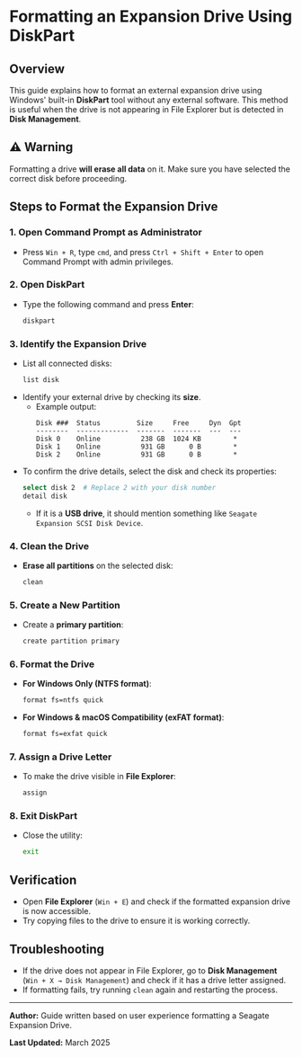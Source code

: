 # Formatting an Expansion Drive Using DiskPart

## Overview
This guide explains how to format an external expansion drive using Windows' built-in **DiskPart** tool without any external software. This method is useful when the drive is not appearing in File Explorer but is detected in **Disk Management**.

## ⚠ Warning
Formatting a drive **will erase all data** on it. Make sure you have selected the correct disk before proceeding.

## Steps to Format the Expansion Drive

### 1. Open Command Prompt as Administrator
- Press `Win + R`, type `cmd`, and press `Ctrl + Shift + Enter` to open Command Prompt with admin privileges.

### 2. Open DiskPart
- Type the following command and press **Enter**:
  ```sh
  diskpart
  ```

### 3. Identify the Expansion Drive
- List all connected disks:
  ```sh
  list disk
  ```
- Identify your external drive by checking its **size**.
  - Example output:
    ```
    Disk ###  Status         Size     Free     Dyn  Gpt
    --------  -------------  -------  -------  ---  ---
    Disk 0    Online          238 GB  1024 KB        *
    Disk 1    Online          931 GB      0 B        *
    Disk 2    Online          931 GB      0 B        *
    ```
- To confirm the drive details, select the disk and check its properties:
  ```sh
  select disk 2  # Replace 2 with your disk number
  detail disk
  ```
  - If it is a **USB drive**, it should mention something like `Seagate Expansion SCSI Disk Device`.

### 4. Clean the Drive
- **Erase all partitions** on the selected disk:
  ```sh
  clean
  ```

### 5. Create a New Partition
- Create a **primary partition**:
  ```sh
  create partition primary
  ```

### 6. Format the Drive
- **For Windows Only (NTFS format)**:
  ```sh
  format fs=ntfs quick
  ```
- **For Windows & macOS Compatibility (exFAT format)**:
  ```sh
  format fs=exfat quick
  ```

### 7. Assign a Drive Letter
- To make the drive visible in **File Explorer**:
  ```sh
  assign
  ```

### 8. Exit DiskPart
- Close the utility:
  ```sh
  exit
  ```

## Verification
- Open **File Explorer** (`Win + E`) and check if the formatted expansion drive is now accessible.
- Try copying files to the drive to ensure it is working correctly.

## Troubleshooting
- If the drive does not appear in File Explorer, go to **Disk Management** (`Win + X → Disk Management`) and check if it has a drive letter assigned.
- If formatting fails, try running `clean` again and restarting the process.

---

**Author:** Guide written based on user experience formatting a Seagate Expansion Drive.

**Last Updated:** March 2025

